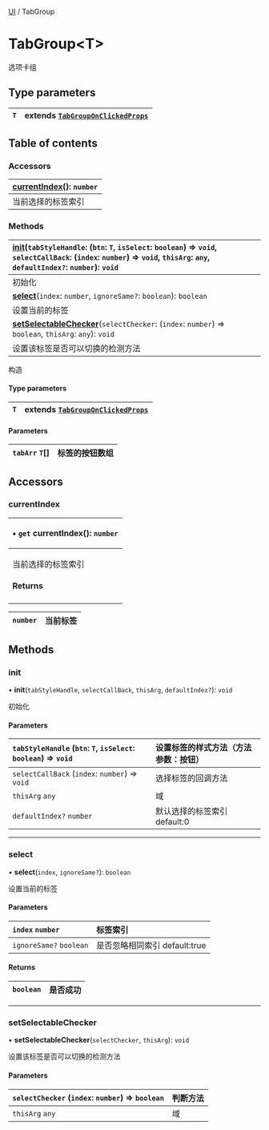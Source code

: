 [UI](../groups/Core.UI.md) / TabGroup

# TabGroup<T\> <Badge type="tip" text="Class" /> <Score text="TabGroup<T\>" />

<span class="content-big">

选项卡组

</span>

## Type parameters

| `T` | extends [`TabGroupOnClickedProps`](../modules/Core.mw.md#tabgrouponclickedprops) |
| :------ | :------ |

## Table of contents

### Accessors <Score text="Accessors" /> 
| **[currentIndex](mw.TabGroup.md#currentindex)**(): `number`  |
| :-----|
| 当前选择的标签索引|

### Methods <Score text="Methods" /> 
| **[init](mw.TabGroup.md#init)**(`tabStyleHandle`: (`btn`: `T`, `isSelect`: `boolean`) => `void`, `selectCallBack`: (`index`: `number`) => `void`, `thisArg`: `any`, `defaultIndex?`: `number`): `void`  |
| :-----|
| 初始化|
| **[select](mw.TabGroup.md#select)**(`index`: `number`, `ignoreSame?`: `boolean`): `boolean`  |
| 设置当前的标签|
| **[setSelectableChecker](mw.TabGroup.md#setselectablechecker)**(`selectChecker`: (`index`: `number`) => `boolean`, `thisArg`: `any`): `void`  |
| 设置该标签是否可以切换的检测方法|

构造

#### Type parameters

| `T` | extends [`TabGroupOnClickedProps`](../modules/Core.mw.md#tabgrouponclickedprops) |
| :------ | :------ |

#### Parameters

| `tabArr` `T`[] | 标签的按钮数组 |
| :------ | :------ |

## Accessors

### currentIndex <Score text="currentIndex" /> 

<table class="get-set-table">
<thead><tr>
<th style="text-align: left">

• `get` **currentIndex**(): `number` <Badge type="tip" text="client" />

</th>
</tr></thead>
<tbody><tr>
<td style="text-align: left">


当前选择的标签索引


#### Returns

</td>
</tr></tbody>
</table>

| `number` | 当前标签 |
| :------ | :------ |

## Methods

### init <Score text="init" /> 

• **init**(`tabStyleHandle`, `selectCallBack`, `thisArg`, `defaultIndex?`): `void` <Badge type="tip" text="client" />

初始化

#### Parameters

| `tabStyleHandle` (`btn`: `T`, `isSelect`: `boolean`) => `void` | 设置标签的样式方法（方法参数：按钮） |
| :------ | :------ |
| `selectCallBack` (`index`: `number`) => `void` | 选择标签的回调方法 |
| `thisArg` `any` | 域 |
| `defaultIndex?` `number` | 默认选择的标签索引 default:0 |



___

### select <Score text="select" /> 

• **select**(`index`, `ignoreSame?`): `boolean` <Badge type="tip" text="client" />

设置当前的标签

#### Parameters

| `index` `number` | 标签索引 |
| :------ | :------ |
| `ignoreSame?` `boolean` | 是否忽略相同索引 default:true |

#### Returns

| `boolean` | 是否成功 |
| :------ | :------ |


___

### setSelectableChecker <Score text="setSelectableChecker" /> 

• **setSelectableChecker**(`selectChecker`, `thisArg`): `void` <Badge type="tip" text="client" />

设置该标签是否可以切换的检测方法

#### Parameters

| `selectChecker` (`index`: `number`) => `boolean` | 判断方法 |
| :------ | :------ |
| `thisArg` `any` | 域 |


